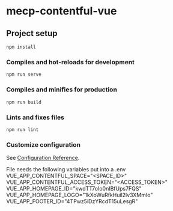 # mecp-contentful-vue

## Project setup
```
npm install
```

### Compiles and hot-reloads for development
```
npm run serve
```

### Compiles and minifies for production
```
npm run build
```

### Lints and fixes files
```
npm run lint
```

### Customize configuration
See [Configuration Reference](https://cli.vuejs.org/config/).

File needs the following variables put into a .env
VUE_APP_CONTENTFUL_SPACE="<SPACE_ID>"
VUE_APP_CONTENTFUL_ACCESS_TOKEN="<ACCESS_TOKEN>"
VUE_APP_HOMEPAGE_ID="kwdTT7oIo0nIBfUps7FQS"
VUE_APP_HOMEPAGE_LOGO="1kXoWuRfkHuil2lv3XMmIo"
VUE_APP_FOOTER_ID="4TPwz5iDzYRcdT15uLesgR"
  
